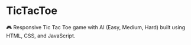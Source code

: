 # TicTacToe
🎮 Responsive Tic Tac Toe game with AI (Easy, Medium, Hard) built using HTML, CSS, and JavaScript.
